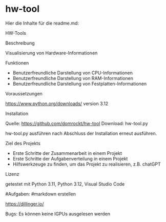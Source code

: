 # hw-tool

Hier die Inhalte für die readme.md:


HW-Tools


Beschreibung


Visualisierung von Hardware-Informationen


Funktionen


* Benutzerfreundliche Darstellung von CPU-Informationen
* Benutzerfreundliche Darstellung von RAM-Informationen
* Benutzerfreundliche Darstellung von Festplatten-Informationen


Voraussetzungen


https://www.python.org/downloads/ version 3.12


Installation


Quelle: https://github.com/domrockt/hw-tool
Download:  hw-tool.py 


hw-tool.py ausführen nach Abschluss der Installation erneut ausführen.


Ziel des Projekts 


* Erste Schritte der Zusammenarbeit in einem Projekt
* Erste Schritte der Aufgabenverteilung in einem Projekt
* Hilfswerkzeuge zu finden, um das Projekt zu realisieren, z.B. chatGPT 


Lizenz


getestet mit Python 3.11, Python 3.12, Visual Studio Code


#Aufgaben:
#markdown erstellen




https://dillinger.io/




Bugs: Es können keine IGPUs ausgelesen werden